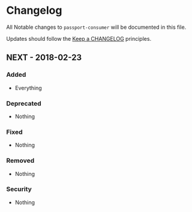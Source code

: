 # Changelog

All Notable changes to `passport-consumer` will be documented in this file.

Updates should follow the [Keep a CHANGELOG](http://keepachangelog.com/) principles.

## NEXT - 2018-02-23

### Added
- Everything

### Deprecated
- Nothing

### Fixed
- Nothing

### Removed
- Nothing

### Security
- Nothing
